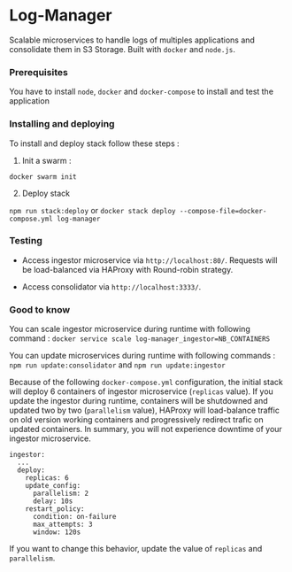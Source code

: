 # Log-Manager

Scalable microservices to handle logs of multiples applications and consolidate them in S3 Storage. Built with `docker` and `node.js`.

### Prerequisites


You have to install `node`, `docker` and `docker-compose` to install and test the application


### Installing and deploying

To install and deploy stack follow these steps :


1. Init a swarm :

`docker swarm init` 

2. Deploy stack

`npm run stack:deploy` or `docker stack deploy --compose-file=docker-compose.yml log-manager`


### Testing 

- Access ingestor microservice via `http://localhost:80/`. Requests will be load-balanced via HAProxy with Round-robin strategy.

- Access consolidator via `http://localhost:3333/`.


### Good to know

You can scale ingestor microservice during runtime with following command : `docker service scale log-manager_ingestor=NB_CONTAINERS`

You can update microservices during runtime with following commands : `npm run update:consolidator` and `npm run update:ingestor`

Because of the following `docker-compose.yml` configuration, the initial stack will deploy 6 containers of ingestor microservice (`replicas` value). 
If you update the ingestor during runtime, containers will be shutdowned and updated two by two (`parallelism` value), HAProxy will load-balance traffic on old version working containers and progressively redirect trafic on updated containers. In summary, you will not experience downtime of your ingestor microservice. 


```
ingestor:
  ...
  deploy:
    replicas: 6
    update_config:
      parallelism: 2
      delay: 10s
    restart_policy:
      condition: on-failure
      max_attempts: 3
      window: 120s
```

If you want to change this behavior, update the value of `replicas` and `parallelism`.   


